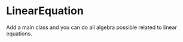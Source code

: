 # LinearEquation

Add a main class and you can do all algebra possible related to linear equations.
